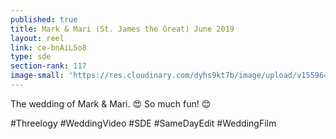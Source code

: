 ```yaml
---
published: true
title: Mark & Mari (St. James the Great) June 2019
layout: reel
link: ce-bnAiL5o8
type: sde
section-rank: 117
image-small: 'https://res.cloudinary.com/dyhs9kt7b/image/upload/v1559642882/Mari-01a.jpg'
---
```

The wedding of Mark & Mari. 😍 So much fun! 😊 

#Threelogy #WeddingVideo #SDE #SameDayEdit #WeddingFilm